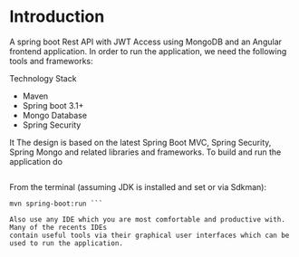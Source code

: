 # Introduction

A spring boot Rest API with JWT Access using MongoDB and an Angular frontend application.
In order to run the application, we need the following tools and frameworks:

Technology Stack
- Maven
- Spring boot 3.1+
- Mongo Database
- Spring Security

It The design is based on the latest Spring Boot MVC, Spring Security, Spring Mongo and related
libraries and frameworks. To build and run the application do

```git clone <repo>
```

From the terminal (assuming JDK is installed and set or via Sdkman):

```
mvn spring-boot:run ```

Also use any IDE which you are most comfortable and productive with. Many of the recents IDEs 
contain useful tools via their graphical user interfaces which can be used to run the application.


